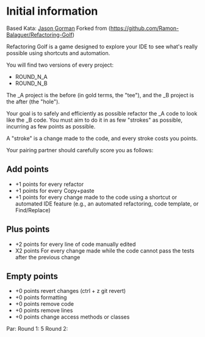 # Initial information
Based Kata: 
[Jason Gorman](http://codemanship.co.uk/parlezuml/blog/?postid=1360)
Forked from (https://github.com/Ramon-Balaguer/Refactoring-Golf)

Refactoring Golf is a game designed to explore your IDE to see what's really possible using shortcuts and automation.

You will find two versions of every project:
- ROUND_N_A
- ROUND_N_B

The _A project is the before (in gold terms, the "tee"), and the _B project is the after (the "hole").

Your goal is to safely and efficiently as possible refactor the _A code to look like the _B code. You must aim to do it in as few "strokes" as possible, incurring as few points as possible.

A "stroke" is a change made to the code, and every stroke costs you points.

Your pairing partner should carefully score you as follows:

## Add points
- +1 points for every refactor
- +1 points for every Copy+paste
- +1 points for every change made to the code using a shortcut or automated IDE feature (e.g., an automated refactoring, code template, or Find/Replace)

## Plus points
- +2 points for every line of code manually edited
- X2 points For every change made while the code cannot pass the tests after the previous change

## Empty points
- +0 points revert changes (ctrl + z git revert)
- +0 points formatting
- +0 points remove code
- +0 points remove lines
- +0 points change access methods or classes

Par:
Round 1: 5
Round 2:
